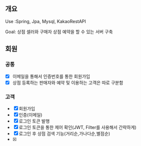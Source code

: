 ## 개요

Use :Spring, Jpa, Mysql, KakaoRestAPI

Goal: 상점 셀러와 구매자 상점 예약을 할 수 있는 서버 구축

## 회원

### 공통

- [x] 이메일을 통해서 인증번호를 통한 회원가입
- [x] 상점 등록하는 판매자와 예약 및 이용하는 고객은 따로 구분함

### 고객

- [x] 회원가입
- [x] 인증(이메일)
- [x] 로그인 토큰 발행
- [x] 로그인 토큰을 통한 제어 확인(JWT, Filter를 사용해서 간략하게)
- [x] 로그인 후 상점 검색 기능(거리순,가나다순,별점순)
- [x]